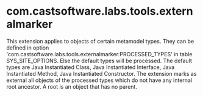 # com.castsoftware.labs.tools.externalmarker
This extension applies to objects of certain metamodel types. They can be defined in option 'com.castsoftware.labs.tools.externalmarker:PROCESSED_TYPES' in table SYS_SITE_OPTIONS. Else the default types will be processed. The default types are Java Instantiated Class, Java Instantiated Interface, Java Instantiated Method, Java Instantiated Constructor. The extension marks as external all objects of the processed types which do not have any internal root ancestor. A root is an object that has no parent.
